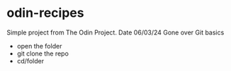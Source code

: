 # odin-recipes
Simple project from The Odin Project.
Date 06/03/24
Gone over Git basics
- open the folder
- git clone the repo
- cd/folder